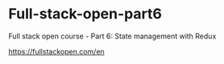 # Full-stack-open-part6
Full stack open course - Part 6: State management with Redux

https://fullstackopen.com/en